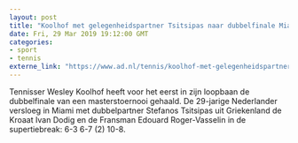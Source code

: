 ```yaml
---
layout: post
title: "Koolhof met gelegenheidspartner Tsitsipas naar dubbelfinale Miami"
date: Fri, 29 Mar 2019 19:12:00 GMT
categories: 
- sport 
- tennis 
externe_link: "https://www.ad.nl/tennis/koolhof-met-gelegenheidspartner-tsitsipas-naar-dubbelfinale-miami~adaeb7523/"
---
```


Tennisser Wesley Koolhof heeft voor het eerst in zijn loopbaan de dubbelfinale van een masterstoernooi gehaald. De 29-jarige Nederlander versloeg in Miami met dubbelpartner Stefanos Tsitsipas uit Griekenland de Kroaat Ivan Dodig en de Fransman Edouard Roger-Vasselin in de supertiebreak: 6-3 6-7 (2) 10-8.
